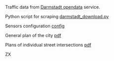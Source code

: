 Traffic data from [Darmstadt opendata](https://datenplattform.darmstadt.de/verkehr/apps/opendata/#/) service.

Python script for scraping [darmstadt_download.py](darmstadt_download.py)

Sensors configuration [config](config)

General plan of the city [pdf](pdf/LSA_Uebersichtsplan_QM.pdf)

Plans of individual street intersections [pdf](pdf)

ZX
